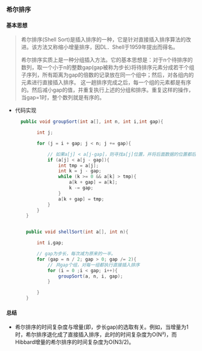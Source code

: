 ### 希尔排序

#### 基本思想

>  希尔排序(Shell Sort)是插入排序的一种，它是针对直接插入排序算法的改进。该方法又称缩小增量排序，因DL．Shell于1959年提出而得名。
>
>  希尔排序实质上是一种分组插入方法。它的基本思想是：对于n个待排序的数列，取一个小于n的整数gap(gap被称为步长)将待排序元素分成若干个组子序列，所有距离为gap的倍数的记录放在同一个组中；然后，对各组内的元素进行直接插入排序。   这一趟排序完成之后，每一个组的元素都是有序的。然后减小gap的值，并重复执行上述的分组和排序。重复这样的操作，当gap=1时，整个数列就是有序的。

- 代码实现

  ```java
  	public void groupSort(int a[], int n, int i,int gap){
  
          int j;
  
          for (j = i + gap; j < n; j += gap){
  
              // 如果a[j] < a[j-gap]，则寻找a[j]位置，并将后面数据的位置都后移。
              if (a[j] < a[j - gap]){
                  int tmp = a[j];
                  int k = j - gap;
                  while (k >= 0 && a[k] > tmp){
                      a[k + gap] = a[k];
                      k -= gap;
                  }
                  a[k + gap] = tmp;
              }
          }
      }
  
  
      public void shellSort(int a[], int n){
  
          int i,gap;
  
          // gap为步长，每次减为原来的一半。
          for (gap = n / 2; gap > 0; gap /= 2){
              // 共gap个组，对每一组都执行直接插入排序
              for (i = 0 ;i < gap; i++){
                  groupSort(a, n, i, gap);
              }
  
          }
      }
  ```

#### 总结

- 希尔排序的时间复杂度与增量(即，步长gap)的选取有关。例如，当增量为1时，希尔排序退化成了直接插入排序，此时的时间复杂度为O(N²)，而Hibbard增量的希尔排序的时间复杂度为O(N3/2)。